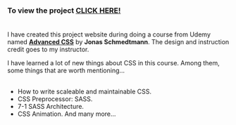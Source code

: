 ### To view the project [**CLICK HERE!**](https://sardaarniamotullah.github.io/projectNatours/) <br><br>

I have created this project website during doing a course from Udemy named [**Advanced CSS**](https://www.udemy.com/course/advanced-css-and-sass/) by **Jonas Schmedtmann**. The design and instruction credit goes to my instructor. <br>

I have learned a lot of new things about CSS in this course. Among them, some things that are worth mentioning... <br><br>
- How to write scaleable and maintainable CSS.
- CSS Preprocessor: SASS.
- 7-1 SASS Architecture.
- CSS Animation. And many more...



<!-- Keywords for lookthrough -->
<!--
    aspect-ration: ;
    filter: blur() brightness();
    clip-path: linear-gradient(), circle(50% at 50% 50%);
    shape-outside: ;
    input:placeholder-shown +/~ . {}
    input:checked {}
    input:focus {}
 -->
